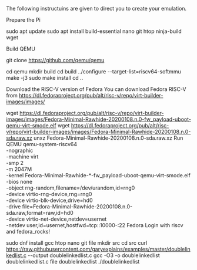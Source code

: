 The following instructuins are given to direct you to create your emulation. 

Prepare the Pi 

sudo apt update
sudo apt install build-essential nano git htop ninja-build wget

Build QEMU

git clone https://github.com/qemu/qemu

cd qemu
mkdir build
cd build
../configure --target-list=riscv64-softmmu
make  -j3
sudo make install
cd ..

Download the RISC-V version of Fedora
You can download Fedora RISC-V from https://dl.fedoraproject.org/pub/alt/risc-v/repo/virt-builder-images/images/

wget https://dl.fedoraproject.org/pub/alt/risc-v/repo/virt-builder-images/images/Fedora-Minimal-Rawhide-20200108.n.0-fw_payload-uboot-qemu-virt-smode.elf
wget https://dl.fedoraproject.org/pub/alt/risc-v/repo/virt-builder-images/images/Fedora-Minimal-Rawhide-20200108.n.0-sda.raw.xz
unxz Fedora-Minimal-Rawhide-20200108.n.0-sda.raw.xz
Run QEMU
qemu-system-riscv64 \
   -nographic \
   -machine virt \
   -smp 2 \
   -m 2047M \
   -kernel Fedora-Minimal-Rawhide-*-fw_payload-uboot-qemu-virt-smode.elf \
   -bios none \
   -object rng-random,filename=/dev/urandom,id=rng0 \
   -device virtio-rng-device,rng=rng0 \
   -device virtio-blk-device,drive=hd0 \
   -drive file=Fedora-Minimal-Rawhide-20200108.n.0-sda.raw,format=raw,id=hd0 \
   -device virtio-net-device,netdev=usernet \
   -netdev user,id=usernet,hostfwd=tcp::10000-:22
Fedora
Login with riscv and fedora_rocks!

sudo dnf install gcc htop nano git file
mkdir src
cd src
curl https://raw.githubusercontent.com/garyexplains/examples/master/doublelinkedlist.c --output doublelinkedlist.c
gcc -O3 -o doublelinkedlist doublelinkedlist.c
file doublelinkedlist 
./doublelinkedlist 
